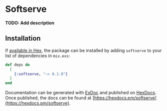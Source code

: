 # Softserve

**TODO: Add description**

## Installation

If [available in Hex](https://hex.pm/docs/publish), the package can be installed
by adding `softserve` to your list of dependencies in `mix.exs`:

```elixir
def deps do
  [
    {:softserve, "~> 0.1.0"}
  ]
end
```

Documentation can be generated with [ExDoc](https://github.com/elixir-lang/ex_doc)
and published on [HexDocs](https://hexdocs.pm). Once published, the docs can
be found at [https://hexdocs.pm/softserve](https://hexdocs.pm/softserve).

